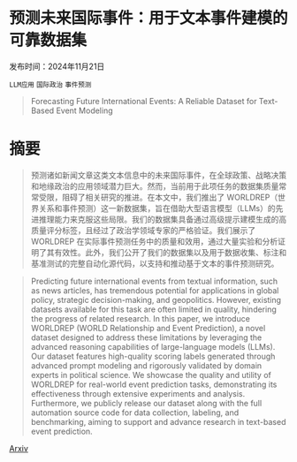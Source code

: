 # 预测未来国际事件：用于文本事件建模的可靠数据集

发布时间：2024年11月21日

`LLM应用` `国际政治` `事件预测`

> Forecasting Future International Events: A Reliable Dataset for Text-Based Event Modeling

# 摘要

> 预测诸如新闻文章这类文本信息中的未来国际事件，在全球政策、战略决策和地缘政治的应用领域潜力巨大。然而，当前用于此项任务的数据集质量常常受限，阻碍了相关研究的推进。在本文中，我们推出了 WORLDREP（世界关系和事件预测）这一新数据集，旨在借助大型语言模型（LLMs）的先进推理能力来克服这些局限。我们的数据集具备通过高级提示建模生成的高质量评分标签，且经过了政治学领域专家的严格验证。我们展示了 WORLDREP 在实际事件预测任务中的质量和效用，通过大量实验和分析证明了其有效性。此外，我们公开了我们的数据集以及用于数据收集、标注和基准测试的完整自动化源代码，以支持和推动基于文本的事件预测研究。

> Predicting future international events from textual information, such as news articles, has tremendous potential for applications in global policy, strategic decision-making, and geopolitics. However, existing datasets available for this task are often limited in quality, hindering the progress of related research. In this paper, we introduce WORLDREP (WORLD Relationship and Event Prediction), a novel dataset designed to address these limitations by leveraging the advanced reasoning capabilities of large-language models (LLMs). Our dataset features high-quality scoring labels generated through advanced prompt modeling and rigorously validated by domain experts in political science. We showcase the quality and utility of WORLDREP for real-world event prediction tasks, demonstrating its effectiveness through extensive experiments and analysis. Furthermore, we publicly release our dataset along with the full automation source code for data collection, labeling, and benchmarking, aiming to support and advance research in text-based event prediction.

[Arxiv](https://arxiv.org/abs/2411.14042)
